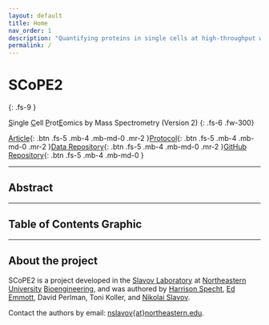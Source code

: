 ```yaml
---
layout: default
title: Home
nav_order: 1
description: "Quantifying proteins in single cells at high-throughput with SCoPE2"
permalink: /
---
```


# **SCoPE2**
{: .fs-9 }

<u>S</u>ingle <u>C</u>ell <u>P</u>rot<u>E</u>omics by Mass Spectrometry (Version 2)
{: .fs-6 .fw-300}

[Article](https://pubs.acs.org/doi/10.1021/acs.jproteome.9b00039){: .btn .fs-5 .mb-4 .mb-md-0 .mr-2 }[Protocol](https://github.com/SlavovLab/DO-MS/releases/latest){: .btn .fs-5 .mb-4 .mb-md-0 .mr-2 }[Data Repository](https://github.com/SlavovLab/DO-MS/releases/latest){: .btn .fs-5 .mb-4 .mb-md-0 .mr-2 }[GitHub Repository](https://github.com/SlavovLab/SCoPE2){: .btn .fs-5 .mb-4 .mb-md-0 }

------------

## Abstract

------------

## Table of Contents Graphic

------------

## About the project

SCoPE2 is a project developed in the [Slavov Laboratory](https://web.northeastern.edu/slavovlab/) at [Northeastern University](https://www.northeastern.edu/) [Bioengineering](http://www.bioe.neu.edu/), and was authored by [Harrison Specht](hspekt.github.io), [Ed Emmott](https://edemmott.co.uk), David Perlman, Toni Koller, and [Nikolai Slavov](https://web.northeastern.edu/slavovlab/).

Contact the authors by email: [nslavov\{at\}northeastern.edu](mailto:nslavov@northeastern.edu).

